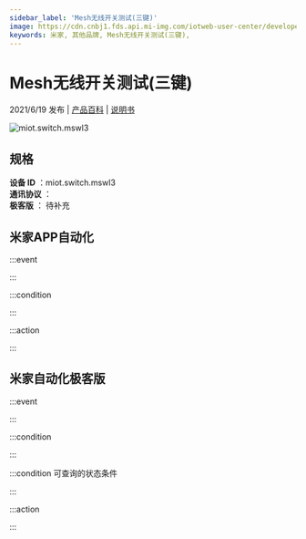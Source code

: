 ```yaml
---
sidebar_label: 'Mesh无线开关测试(三键)'
image: https://cdn.cnbj1.fds.api.mi-img.com/iotweb-user-center/developer_1679048028394DlWfOwxo.png?GalaxyAccessKeyId=AKVGLQWBOVIRQ3XLEW&Expires=9223372036854775807&Signature=pDlhiLbCLn8CWEtyKXw4FPcF+YI=
keywords: 米家, 其他品牌, Mesh无线开关测试(三键), 
---
```

# Mesh无线开关测试(三键)

2021/6/19 发布 | [产品百科](https://home.mi.com/webapp/content/baike/product/index.html?model=miot.switch.mswl3/) | [说明书](https://home.mi.com/views/introduction.html?model=miot.switch.mswl3&region=cn)

![miot.switch.mswl3](https://cdn.cnbj1.fds.api.mi-img.com/iotweb-user-center/developer_1679048028394DlWfOwxo.png?GalaxyAccessKeyId=AKVGLQWBOVIRQ3XLEW&Expires=9223372036854775807&Signature=pDlhiLbCLn8CWEtyKXw4FPcF+YI=)

## 规格  
> 
**设备 ID** ：miot.switch.mswl3  
**通讯协议** ：  
**极客版**  ： 待补充 


## 米家APP自动化  

:::event  

:::

:::condition  

:::

:::action   

:::

## 米家自动化极客版  

:::event  

:::

:::condition  

:::

:::condition 可查询的状态条件  

:::

:::action  

:::

        
